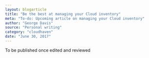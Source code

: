 ```yaml
---
layout: blogarticle
title: "Be the best at managing your Cloud inventory"
meta: "To-do: Upcoming article on managing your Cloud inventory"
author: "George Davis"
source: "Personal writing"
category: "cloudhaven"
date: "June 30, 2017"
---
```


To be published once edited and reviewed